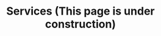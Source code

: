 ---
title: Services (This page is under construction)
url: services
menu:
    main:
        name: Services
        weight: 400
        params:
            icon: truck-delivery
---